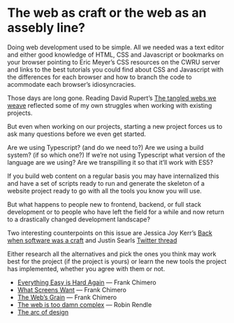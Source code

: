 # The web as craft or the web as an assebly line?

Doing web development used to be simple. All we needed was a text editor and either good knowledge of HTML, CSS and Javascript or bookmarks on your browser pointing to Eric Meyer’s CSS resources on the CWRU server and links to the best tutorials you could find about CSS and Javascript with the differences for each browser and how to branch the code to acommodate each browser’s idiosyncracies.

Those days are long gone. Reading David Rupert’s [The tangled webs we weave](https://daverupert.com/2020/09/tangled-webs/) reflected some of my own struggles when working with existing projects.

But even when working on our projects, starting a new project forces us to ask many questions before we even get started.

Are we using Typescript? (and do we need to?) Are we using a build system? (if so which one?) If we’re not using Typescript what version of the language are we using? Are we transpilling it so that it’ll work with ES5?

If you build web content on a regular basis you may have internalized this and have a set of scripts ready to run and generate the skeleton of a website project ready to go with all the tools you know you will use.

But what happens to people new to frontend, backend, or full stack development or to people who have left the field for a while and now return to a drastically changed development landscape?

Two interesting counterpoints on this issue are Jessica Joy Kerr’s [Back when software was a craft](https://jessitron.com/2020/08/04/back-when-software-was-a-craft/) and Justin Searls [Twitter thread](https://twitter.com/searls/status/1293933781171286016)

Either research all the alternatives and pick the ones you think may work best for the project (if the project is yours) or learn the new tools the project has implemented, whether you agree with them or not.

* [Everything Easy is Hard Again](https://frankchimero.com/blog/2018/everything-easy/) &mdash; Frank Chimero
* [What Screens Want](https://frankchimero.com/blog/2013/what-screens-want/) &mdash; Frank Chimero
* [The Web’s Grain](https://frankchimero.com/blog/2015/the-webs-grain/) &mdash; Frank Chimero
* [The web is too damn complex](https://www.robinrendle.com/essays/systems-mistakes-and-the-sea) &mdash; Robin Rendle
* [The arc of design](https://www.robinrendle.com/essays/the-arc-of-design)
